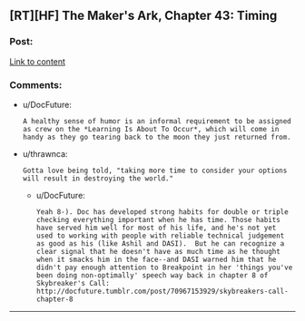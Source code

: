 ## [RT][HF] The Maker's Ark, Chapter 43: Timing

### Post:

[Link to content](http://docfuture.tumblr.com/post/171813452516/the-makers-ark-chapter-43)

### Comments:

- u/DocFuture:
  ```
  A healthy sense of humor is an informal requirement to be assigned as crew on the *Learning Is About To Occur*, which will come in handy as they go tearing back to the moon they just returned from.
  ```

- u/thrawnca:
  ```
  Gotta love being told, "taking more time to consider your options will result in destroying the world."
  ```

  - u/DocFuture:
    ```
    Yeah 8-). Doc has developed strong habits for double or triple checking everything important when he has time. Those habits have served him well for most of his life, and he's not yet used to working with people with reliable technical judgement as good as his (like Ashil and DASI).  But he can recognize a clear signal that he doesn't have as much time as he thought when it smacks him in the face--and DASI warned him that he didn't pay enough attention to Breakpoint in her 'things you've been doing non-optimally' speech way back in chapter 8 of Skybreaker's Call: http://docfuture.tumblr.com/post/70967153929/skybreakers-call-chapter-8
    ```

---

